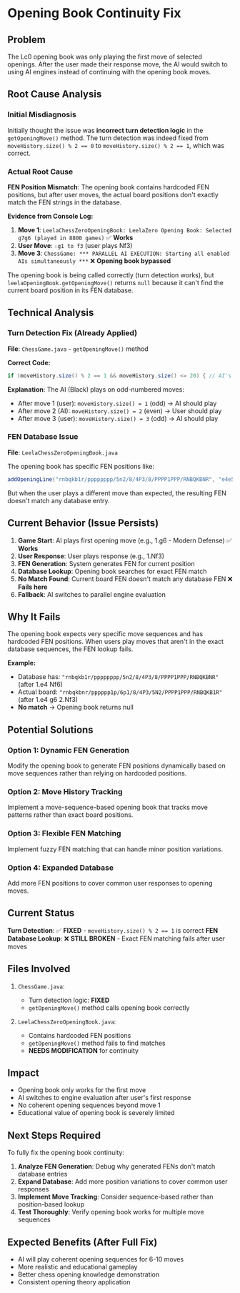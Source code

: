 # Opening Book Continuity Fix

## Problem
The Lc0 opening book was only playing the first move of selected openings. After the user made their response move, the AI would switch to using AI engines instead of continuing with the opening book moves.

## Root Cause Analysis

### Initial Misdiagnosis
Initially thought the issue was **incorrect turn detection logic** in the `getOpeningMove()` method. The turn detection was indeed fixed from `moveHistory.size() % 2 == 0` to `moveHistory.size() % 2 == 1`, which was correct.

### Actual Root Cause
**FEN Position Mismatch**: The opening book contains hardcoded FEN positions, but after user moves, the actual board positions don't exactly match the FEN strings in the database.

**Evidence from Console Log:**
1. **Move 1**: `LeelaChessZeroOpeningBook: LeelaZero Opening Book: Selected g7g6 (played in 8800 games)` ✅ **Works**
2. **User Move**: `♘g1 to f3` (user plays Nf3)
3. **Move 3**: `ChessGame: *** PARALLEL AI EXECUTION: Starting all enabled AIs simultaneously ***` ❌ **Opening book bypassed**

The opening book is being called correctly (turn detection works), but `leelaOpeningBook.getOpeningMove()` returns `null` because it can't find the current board position in its FEN database.

## Technical Analysis

### Turn Detection Fix (Already Applied)
**File**: `ChessGame.java` - `getOpeningMove()` method

**Correct Code:**
```java
if (moveHistory.size() % 2 == 1 && moveHistory.size() <= 20) { // AI's turn (Black)
```

**Explanation**: The AI (Black) plays on odd-numbered moves:
- After move 1 (user): `moveHistory.size() = 1` (odd) → AI should play
- After move 2 (AI): `moveHistory.size() = 2` (even) → User should play  
- After move 3 (user): `moveHistory.size() = 3` (odd) → AI should play

### FEN Database Issue
**File**: `LeelaChessZeroOpeningBook.java`

The opening book has specific FEN positions like:
```java
addOpeningLine("rnbqkb1r/pppppppp/5n2/8/4P3/8/PPPP1PPP/RNBQKBNR", "e4e5", 7500, "Alekhine Defense - Chase Variation");
```

But when the user plays a different move than expected, the resulting FEN doesn't match any database entry.

## Current Behavior (Issue Persists)

1. **Game Start**: AI plays first opening move (e.g., 1.g6 - Modern Defense) ✅ **Works**
2. **User Response**: User plays response (e.g., 1.Nf3)
3. **FEN Generation**: System generates FEN for current position
4. **Database Lookup**: Opening book searches for exact FEN match
5. **No Match Found**: Current board FEN doesn't match any database FEN ❌ **Fails here**
6. **Fallback**: AI switches to parallel engine evaluation

## Why It Fails

The opening book expects very specific move sequences and has hardcoded FEN positions. When users play moves that aren't in the exact database sequences, the FEN lookup fails.

**Example:**
- Database has: `"rnbqkb1r/pppppppp/5n2/8/4P3/8/PPPP1PPP/RNBQKBNR"` (after 1.e4 Nf6)
- Actual board: `"rnbqkbnr/pppppp1p/6p1/8/4P3/5N2/PPPP1PPP/RNBQKB1R"` (after 1.e4 g6 2.Nf3)
- **No match** → Opening book returns null

## Potential Solutions

### Option 1: Dynamic FEN Generation
Modify the opening book to generate FEN positions dynamically based on move sequences rather than relying on hardcoded positions.

### Option 2: Move History Tracking
Implement a move-sequence-based opening book that tracks move patterns rather than exact board positions.

### Option 3: Flexible FEN Matching
Implement fuzzy FEN matching that can handle minor position variations.

### Option 4: Expanded Database
Add more FEN positions to cover common user responses to opening moves.

## Current Status

**Turn Detection**: ✅ **FIXED** - `moveHistory.size() % 2 == 1` is correct
**FEN Database Lookup**: ❌ **STILL BROKEN** - Exact FEN matching fails after user moves

## Files Involved

1. `ChessGame.java`:
   - Turn detection logic: **FIXED**
   - `getOpeningMove()` method calls opening book correctly

2. `LeelaChessZeroOpeningBook.java`:
   - Contains hardcoded FEN positions
   - `getOpeningMove()` method fails to find matches
   - **NEEDS MODIFICATION** for continuity

## Impact

- Opening book only works for the first move
- AI switches to engine evaluation after user's first response
- No coherent opening sequences beyond move 1
- Educational value of opening book is severely limited

## Next Steps Required

To fully fix the opening book continuity:

1. **Analyze FEN Generation**: Debug why generated FENs don't match database entries
2. **Expand Database**: Add more position variations to cover common user responses
3. **Implement Move Tracking**: Consider sequence-based rather than position-based lookup
4. **Test Thoroughly**: Verify opening book works for multiple move sequences

## Expected Benefits (After Full Fix)

- AI will play coherent opening sequences for 6-10 moves
- More realistic and educational gameplay
- Better chess opening knowledge demonstration
- Consistent opening theory application